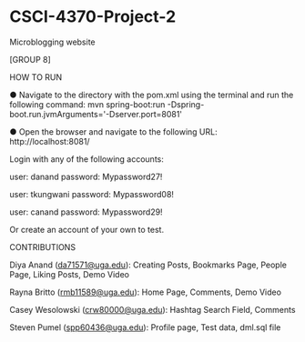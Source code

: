 # CSCI-4370-Project-2
Microblogging website

[GROUP 8] 

HOW TO RUN

● Navigate to the directory with the pom.xml using the terminal and run the following
command: mvn spring-boot:run -Dspring-boot.run.jvmArguments='-Dserver.port=8081'

● Open the browser and navigate to the following URL: http://localhost:8081/

Login with any of the following accounts:

user: danand      password: Mypassword27!

user: tkungwani   password: Mypassword08!

user: canand      password: Mypassword29!

Or create an account of your own to test.


CONTRIBUTIONS

Diya Anand (da71571@uga.edu): Creating Posts, Bookmarks Page, People Page, Liking Posts, Demo Video

Rayna Britto (rmb11589@uga.edu): Home Page, Comments, Demo Video

Casey Wesolowski (crw80000@uga.edu): Hashtag Search Field, Comments

Steven Pumel (spp60436@uga.edu): Profile page, Test data, dml.sql file
